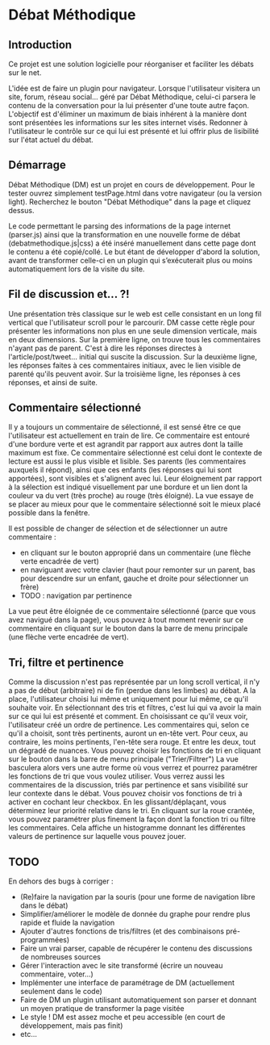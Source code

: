 # Débat Méthodique

## Introduction
Ce projet est une solution logicielle pour réorganiser et faciliter les débats sur le net.

L'idée est de faire un plugin pour navigateur. Lorsque l'utilisateur visitera un site, forum, réseau social... géré par Débat Méthodique, celui-ci parsera le contenu de la conversation pour la lui présenter d'une toute autre façon.
L'objectif est d'éliminer un maximum de biais inhérent à la manière dont sont présentées les informations sur les sites internet visés.
Redonner à l'utilisateur le contrôle sur ce qui lui est présenté et lui offrir plus de lisibilité sur l'état actuel du débat.

## Démarrage
Débat Méthodique (DM) est un projet en cours de développement. Pour le tester ouvrez simplement testPage.html dans votre navigateur (ou la version light). Recherchez le bouton "Débat Méthodique" dans la page et cliquez dessus.

Le code permettant le parsing des informations de la page internet (parser.js) ainsi que la transformation en une nouvelle forme de débat (debatmethodique.js|css) a été inséré manuellement dans cette page dont le contenu a été copié/collé. Le but étant de développer d'abord la solution, avant de transformer celle-ci en un plugin qui s’exécuterait plus ou moins automatiquement lors de la visite du site.

## Fil de discussion et... ?!
Une présentation très classique sur le web est celle consistant en un long fil vertical que l'utilisateur scroll pour le parcourir. DM casse cette règle pour présenter les informations non plus en une seule dimension verticale, mais en deux dimensions.
Sur la première ligne, on trouve tous les commentaires n'ayant pas de parent. C'est à dire les réponses directes à l'article/post/tweet... initial qui suscite la discussion. Sur la deuxième ligne, les réponses faites à ces commentaires initiaux, avec le lien visible de parenté qu'ils peuvent avoir. Sur la troisième ligne, les réponses à ces réponses, et ainsi de suite.

## Commentaire sélectionné
Il y a toujours un commentaire de sélectionné, il est sensé être ce que l'utilisateur est actuellement en train de lire. Ce commentaire est entouré d'une bordure verte et est agrandit par rapport aux autres dont la taille maximum est fixe.
Ce commentaire sélectionné est celui dont le contexte de lecture est aussi le plus visible et lisible. Ses parents (les commentaires auxquels il répond), ainsi que ces enfants (les réponses qui lui sont apportées), sont visibles et s'alignent avec lui.
Leur éloignement par rapport à la sélection est indiqué visuellement par une bordure et un lien dont la couleur va du vert (très proche) au rouge (très éloigné).
La vue essaye de se placer au mieux pour que le commentaire sélectionné soit le mieux placé possible dans la fenêtre.

Il est possible de changer de sélection et de sélectionner un autre commentaire :
- en cliquant sur le bouton approprié dans un commentaire (une flèche verte encadrée de vert)
- en naviguant avec votre clavier (haut pour remonter sur un parent, bas pour descendre sur un enfant, gauche et droite pour sélectionner un frère)
- TODO : navigation par pertinence

La vue peut être éloignée de ce commentaire sélectionné (parce que vous avez navigué dans la page), vous pouvez à tout moment revenir sur ce commentaire en cliquant sur le bouton dans la barre de menu principale (une flèche verte encadrée de vert).

## Tri, filtre et pertinence
Comme la discussion n'est pas représentée par un long scroll vertical, il n'y a pas de début (arbitraire) ni de fin (perdue dans les limbes) au débat. A la place, l'utilisateur choisi lui même et uniquement pour lui même, ce qu'il souhaite voir. En sélectionnant des tris et filtres, c'est lui qui va avoir la main sur ce qui lui est présenté et comment.
En choisissant ce qu'il veux voir, l'utilisateur créé un ordre de pertinence. Les commentaires qui, selon ce qu'il a choisit, sont très pertinents, auront un en-tête vert. Pour ceux, au contraire, les moins pertinents, l'en-tête sera rouge. Et entre les deux, tout un dégradé de nuances.
Vous pouvez choisir les fonctions de tri en cliquant sur le bouton dans la barre de menu principale ("Trier/Filtrer")
La vue basculera alors vers une autre forme où vous verrez et pourrez paramétrer les fonctions de tri que vous voulez utiliser. Vous verrez aussi les commentaires de la discussion, triés par pertinence et sans visibilité sur leur contexte dans le débat.
Vous pouvez choisir vos fonctions de tri à activer en cochant leur checkbox.
En les glissant/déplaçant, vous déterminez leur priorité relative dans le tri.
En cliquant sur la roue crantée, vous pouvez paramétrer plus finement la façon dont la fonction tri ou filtre les commentaires. Cela affiche un histogramme donnant les différentes valeurs de pertinence sur laquelle vous pouvez jouer.

## TODO
En dehors des bugs à corriger :
- (Re)faire la navigation par la souris (pour une forme de navigation libre dans le débat)
- Simplifier/améliorer le modèle de donnée du graphe pour rendre plus rapide et fluide la navigation
- Ajouter d'autres fonctions de tris/filtres (et des combinaisons pré-programmées)
- Faire un vrai parser, capable de récupérer le contenu des discussions de nombreuses sources
- Gérer l'interaction avec le site transformé (écrire un nouveau commentaire, voter...)
- Implémenter une interface de paramétrage de DM (actuellement seulement dans le code)
- Faire de DM un plugin utilisant automatiquement son parser et donnant un moyen pratique de transformer la page visitée
- Le style ! DM est assez moche et peu accessible (en court de développement, mais pas finit)
- etc...
